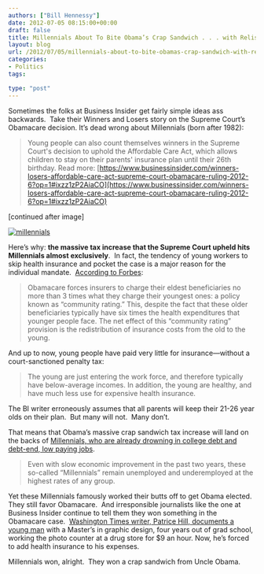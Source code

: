 ```yaml
---
authors: ["Bill Hennessy"]
date: 2012-07-05 08:15:00+00:00
draft: false
title: Millennials About To Bite Obama’s Crap Sandwich . . . with Relish
layout: blog
url: /2012/07/05/millennials-about-to-bite-obamas-crap-sandwich-with-relish/
categories:
- Politics
tags:

type: "post"
---
```


Sometimes the folks at Business Insider get fairly simple ideas ass backwards.  Take their Winners and Losers story on the Supreme Court’s Obamacare decision. It’s dead wrong about Millennials (born after 1982):


> Young people can also count themselves winners in the Supreme Court's decision to uphold the Affordable Care Act, which allows children to stay on their parents' insurance plan until their 26th birthday.
Read more: [https://www.businessinsider.com/winners-losers-affordable-care-act-supreme-court-obamacare-ruling-2012-6?op=1#ixzz1zP2AiaCO](https://www.businessinsider.com/winners-losers-affordable-care-act-supreme-court-obamacare-ruling-2012-6?op=1#ixzz1zP2AiaCO)


[continued after image]

[![millennials](https://ludicrite.files.wordpress.com/2012/06/millennials_thumb.jpg)
](https://ludicrite.files.wordpress.com/2012/06/millennials.jpg)

Here’s why: **the massive tax increase that the Supreme Court upheld hits Millennials almost exclusively**.  In fact, the tendency of young workers to skip health insurance and pocket the case is a major reason for the individual mandate.  [According to Forbes](https://www.forbes.com/sites/aroy/2012/03/22/how-obamacare-dramatically-increases-the-cost-of-insurance-for-young-workers/3/):


> Obamacare forces insurers to charge their eldest beneficiaries no more than 3 times what they charge their youngest ones: a policy known as “community rating.” This, despite the fact that these older beneficiaries typically have six times the health expenditures that younger people face. The net effect of this “community rating” provision is the redistribution of insurance costs from the old to the young.


And up to now, young people have paid very little for insurance—without a court-sanctioned penalty tax:


> The young are just entering the work force, and therefore typically have below-average incomes. In addition, the young are healthy, and have much less use for expensive health insurance.


The BI writer erroneously assumes that all parents will keep their 21-26 year olds on their plan.  But many will not.  Many don’t.

That means that Obama’s massive crap sandwich tax increase will land on the backs of [Millennials, who are already drowning in college debt and debt-end, low paying jobs](https://www.washingtontimes.com/news/2012/feb/19/the-young-and-the-jobless/).


> Even with slow economic improvement in the past two years, these so-called “Millennials” remain unemployed and underemployed at the highest rates of any group.


Yet these Millennials famously worked their butts off to get Obama elected. They still favor Obamacare.  And irresponsible journalists like the one at Business Insider continue to tell them they won something in the Obamacare case.  [Washington Times writer, Patrice Hill, documents a young man](https://www.washingtontimes.com/news/2012/feb/19/the-young-and-the-jobless/) with a Master’s in graphic design, four years out of grad school, working the photo counter at a drug store for $9 an hour. Now, he’s forced to add health insurance to his expenses.

Millennials won, alright.  They won a crap sandwich from Uncle Obama.
